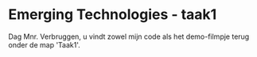 # Emerging Technologies - taak1

Dag Mnr. Verbruggen, u vindt zowel mijn code als het demo-filmpje terug onder de map 'Taak1'.

